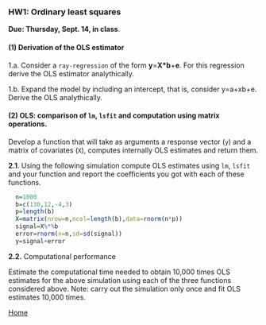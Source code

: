 ###  HW1: Ordinary least squares


**Due: Thursday, Sept. 14, in class**.

#### (1) Derivation of the OLS estimator

1.a. Consider a `ray-regression` of the form **y**=**X*b**+**e**. For this regression derive the OLS estimator analythically.

1.b. Expand the model by including an intercept, that is, consider y=a+xb+e. Derive the OLS analythically.


#### (2) OLS: comparison of `lm`, `lsfit` and computation using matrix operations.

Develop a function that will take as arguments a response vector (`y`) and a matrix of covariates (`X`), computes internally OLS estimates and return them.


**2.1**. Using the following simulation compute OLS estimates using `lm`, `lsfit` and your function and report the coefficients you got with
each of these functions.


```r
  n=1000
  b=c(130,12,-4,3)
  p=length(b)
  X=matrix(nrow=n,ncol=length(b),data=rnorm(n*p))
  signal=X%*%b
  error=rnorm(n=n,sd=sd(signal))
  y=signal+error
```

**2.2.** Computational performance

Estimate the computational time needed to obtain 10,000 times OLS estimates for the above simulation using each of the three functions considered above.
Note: carry out the simulation only once and fit OLS estimates 10,000 times.


[Home](https://github.com/gdlc/EPI853B)

